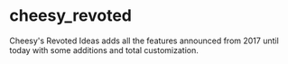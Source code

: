 # cheesy_revoted
 Cheesy's Revoted Ideas adds all the features announced from 2017 until today with some additions and total customization.
